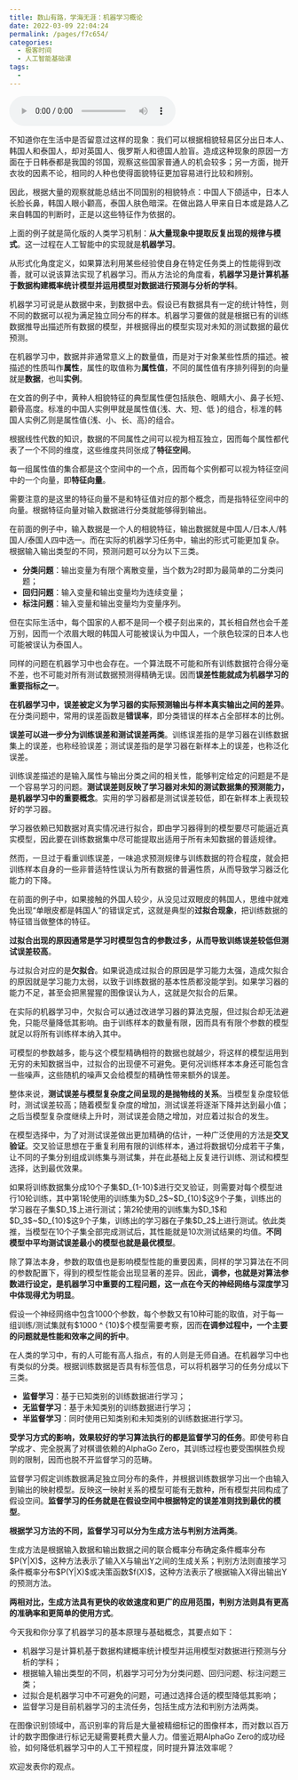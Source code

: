 ```yaml
---
title: 数山有路，学海无涯：机器学习概论
date: 2022-03-09 22:04:24
permalink: /pages/f7c654/
categories:
  - 极客时间
  - 人工智能基础课
tags:
  - 
---
```

<audio title="07机器学习.数山有路，学海无涯：机器学习概论" src="https://static001.geekbang.org/resource/audio/07/9a/07d2bd041d045fdbbe812a5ee4890c9a.mp3" controls="controls"></audio> 
<p>不知道你在生活中是否留意过这样的现象：我们可以根据相貌轻易区分出日本人、韩国人和泰国人，却对英国人、俄罗斯人和德国人脸盲。造成这种现象的原因一方面在于日韩泰都是我国的邻国，观察这些国家普通人的机会较多；另一方面，抛开衣妆的因素不论，相同的人种也使得面貌特征更加容易进行比较和辨别。</p>
<p>因此，根据大量的观察就能总结出不同国别的相貌特点：中国人下颌适中，日本人长脸长鼻，韩国人眼小颧高，泰国人肤色暗深。在做出路人甲来自日本或是路人乙来自韩国的判断时，正是以这些特征作为依据的。</p>
<p>上面的例子就是简化版的人类学习机制：<strong>从大量现象中提取反复出现的规律与模式</strong>。这一过程在人工智能中的实现就是<strong>机器学习</strong>。</p>
<p>从形式化角度定义，如果算法利用某些经验使自身在特定任务类上的性能得到改善，就可以说该算法实现了机器学习。而从方法论的角度看，<strong>机器学习是计算机基于数据构建概率统计模型并运用模型对数据进行预测与分析的学科</strong>。</p>
<p>机器学习可说是从数据中来，到数据中去。假设已有数据具有一定的统计特性，则不同的数据可以视为满足独立同分布的样本。机器学习要做的就是根据已有的训练数据推导出描述所有数据的模型，并根据得出的模型实现对未知的测试数据的最优预测。</p>
<!-- [[[read_end]]] -->
<p>在机器学习中，数据并非通常意义上的数量值，而是对于对象某些性质的描述。被描述的性质叫作<strong>属性</strong>，属性的取值称为<strong>属性值</strong>，不同的属性值有序排列得到的向量就是<strong>数据</strong>，也叫<strong>实例</strong>。</p>
<p>在文首的例子中，黄种人相貌特征的典型属性便包括肤色、眼睛大小、鼻子长短、颧骨高度。标准的中国人实例甲就是属性值{浅、大、短、低 }的组合，标准的韩国人实例乙则是属性值{浅、小、长、高}的组合。</p>
<p>根据线性代数的知识，数据的不同属性之间可以视为相互独立，因而每个属性都代表了一个不同的维度，这些维度共同张成了<strong>特征空间</strong>。</p>
<p>每一组属性值的集合都是这个空间中的一个点，因而每个实例都可以视为特征空间中的一个向量，即<strong>特征向量</strong>。</p>
<p>需要注意的是这里的特征向量不是和特征值对应的那个概念，而是指特征空间中的向量。根据特征向量对输入数据进行分类就能够得到输出。</p>
<p>在前面的例子中，输入数据是一个人的相貌特征，输出数据就是中国人/日本人/韩国人/泰国人四中选一。而在实际的机器学习任务中，输出的形式可能更加复杂。根据输入输出类型的不同，预测问题可以分为以下三类。</p>
<ul>
<li><strong>分类问题</strong>：输出变量为有限个离散变量，当个数为2时即为最简单的二分类问题；</li>
<li><strong>回归问题</strong>：输入变量和输出变量均为连续变量；</li>
<li><strong>标注问题</strong>：输入变量和输出变量均为变量序列。</li>
</ul>
<p>但在实际生活中，每个国家的人都不是同一个模子刻出来的，其长相自然也会千差万别，因而一个浓眉大眼的韩国人可能被误认为中国人，一个肤色较深的日本人也可能被误认为泰国人。</p>
<p>同样的问题在机器学习中也会存在。一个算法既不可能和所有训练数据符合得分毫不差，也不可能对所有测试数据预测得精确无误。因而<strong>误差性能就成为机器学习的重要指标之一</strong>。</p>
<p><strong>在机器学习中，误差被定义为学习器的实际预测输出与样本真实输出之间的差异</strong>。在分类问题中，常用的误差函数是<strong>错误率</strong>，即分类错误的样本占全部样本的比例。</p>
<p><strong>误差可以进一步分为训练误差和测试误差两类</strong>。训练误差指的是学习器在训练数据集上的误差，也称经验误差；测试误差指的是学习器在新样本上的误差，也称泛化误差。</p>
<p>训练误差描述的是输入属性与输出分类之间的相关性，能够判定给定的问题是不是一个容易学习的问题。<strong>测试误差则反映了学习器对未知的测试数据集的预测能力，是机器学习中的重要概念</strong>。实用的学习器都是测试误差较低，即在新样本上表现较好的学习器。</p>
<p>学习器依赖已知数据对真实情况进行拟合，即由学习器得到的模型要尽可能逼近真实模型，因此要在训练数据集中尽可能提取出适用于所有未知数据的普适规律。</p>
<p>然而，一旦过于看重训练误差，一味追求预测规律与训练数据的符合程度，就会把训练样本自身的一些非普适特性误认为所有数据的普遍性质，从而导致学习器泛化能力的下降。</p>
<p>在前面的例子中，如果接触的外国人较少，从没见过双眼皮的韩国人，思维中就难免出现“单眼皮都是韩国人”的错误定式，这就是典型的<strong>过拟合现象</strong>，把训练数据的特征错当做整体的特征。</p>
<p><strong>过拟合出现的原因通常是学习时模型包含的参数过多，从而导致训练误差较低但测试误差较高</strong>。</p>
<p>与过拟合对应的是<strong>欠拟合</strong>。如果说造成过拟合的原因是学习能力太强，造成欠拟合的原因就是学习能力太弱，以致于训练数据的基本性质都没能学到。如果学习器的能力不足，甚至会把黑猩猩的图像误认为人，这就是欠拟合的后果。</p>
<p>在实际的机器学习中，欠拟合可以通过改进学习器的算法克服，但过拟合却无法避免，只能尽量降低其影响。由于训练样本的数量有限，因而具有有限个参数的模型就足以将所有训练样本纳入其中。</p>
<p>可模型的参数越多，能与这个模型精确相符的数据也就越少，将这样的模型运用到无穷的未知数据当中，过拟合的出现便不可避免。更何况训练样本本身还可能包含一些噪声，这些随机的噪声又会给模型的精确性带来额外的误差。</p>
<p>整体来说，<strong>测试误差与模型复杂度之间呈现的是抛物线的关系</strong>。当模型复杂度较低时，测试误差较高；随着模型复杂度的增加，测试误差将逐渐下降并达到最小值；之后当模型复杂度继续上升时，测试误差会随之增加，对应着过拟合的发生。</p>
<p>在模型选择中，为了对测试误差做出更加精确的估计，一种广泛使用的方法是<strong>交叉验证</strong>。交叉验证思想在于重复利用有限的训练样本，通过将数据切分成若干子集，让不同的子集分别组成训练集与测试集，并在此基础上反复进行训练、测试和模型选择，达到最优效果。</p>
<p>如果将训练数据集分成10个子集$D_{1-10}$进行交叉验证，则需要对每个模型进行10轮训练，其中第1轮使用的训练集为$D_2$~$D_{10}$这9个子集，训练出的学习器在子集$D_1$上进行测试；第2轮使用的训练集为$D_1$和$D_3$~$D_{10}$这9个子集，训练出的学习器在子集$D_2$上进行测试。依此类推，当模型在10个子集全部完成测试后，其性能就是10次测试结果的均值。<strong>不同模型中平均测试误差最小的模型也就是最优模型</strong>。</p>
<p>除了算法本身，参数的取值也是影响模型性能的重要因素，同样的学习算法在不同的参数配置下，得到的模型性能会出现显著的差异。因此，<strong>调参，也就是对算法参数进行设定，是机器学习中重要的工程问题，这一点在今天的神经网络与深度学习中体现得尤为明显</strong>。</p>
<p>假设一个神经网络中包含1000个参数，每个参数又有10种可能的取值，对于每一组训练/测试集就有$1000 ^ {10}$个模型需要考察，因而<strong>在调参过程中，一个主要的问题就是性能和效率之间的折中</strong>。</p>
<p>在人类的学习中，有的人可能有高人指点，有的人则是无师自通。在机器学习中也有类似的分类。根据训练数据是否具有标签信息，可以将机器学习的任务分成以下三类。</p>
<ul>
<li><strong>监督学习</strong>：基于已知类别的训练数据进行学习；</li>
<li><strong>无监督学习</strong>：基于未知类别的训练数据进行学习；</li>
<li><strong>半监督学习</strong>：同时使用已知类别和未知类别的训练数据进行学习。</li>
</ul>
<p><strong>受学习方式的影响，效果较好的学习算法执行的都是监督学习的任务</strong>。即使号称自学成才、完全脱离了对棋谱依赖的AlphaGo Zero，其训练过程也要受围棋胜负规则的限制，因而也脱不开监督学习的范畴。</p>
<p>监督学习假定训练数据满足独立同分布的条件，并根据训练数据学习出一个由输入到输出的映射模型。反映这一映射关系的模型可能有无数种，所有模型共同构成了假设空间。<strong>监督学习的任务就是在假设空间中根据特定的误差准则找到最优的模型</strong>。</p>
<p><strong>根据学习方法的不同，监督学习可以分为生成方法与判别方法两类</strong>。</p>
<p>生成方法是根据输入数据和输出数据之间的联合概率分布确定条件概率分布$P(Y|X)$，这种方法表示了输入X与输出Y之间的生成关系；判别方法则直接学习条件概率分布$P(Y|X)$或决策函数$f(X)$，这种方法表示了根据输入X得出输出Y的预测方法。</p>
<p><strong>两相对比，生成方法具有更快的收敛速度和更广的应用范围，判别方法则具有更高的准确率和更简单的使用方式</strong>。</p>
<p>今天我和你分享了机器学习的基本原理与基础概念，其要点如下：</p>
<ul>
<li>机器学习是计算机基于数据构建概率统计模型并运用模型对数据进行预测与分析的学科；</li>
<li>根据输入输出类型的不同，机器学习可分为分类问题、回归问题、标注问题三类；</li>
<li>过拟合是机器学习中不可避免的问题，可通过选择合适的模型降低其影响；</li>
<li>监督学习是目前机器学习的主流任务，包括生成方法和判别方法两类。</li>
</ul>
<p>在图像识别领域中，高识别率的背后是大量被精细标记的图像样本，而对数以百万计的数字图像进行标记无疑需要耗费大量人力。借鉴近期AlphaGo Zero的成功经验，如何降低机器学习中的人工干预程度，同时提升算法效率呢？</p>
<p>欢迎发表你的观点。</p>
<p><img src="https://static001.geekbang.org/resource/image/48/4c/4877cc0a3c4a5690364a24a35862324c.jpg" alt=""></p>
<p></p>
